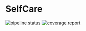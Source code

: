# SelfCare

[![pipeline status](https://gitlab.com/KelCodesStuff/Self-Care/badges/master/pipeline.svg)](https://gitlab.com/KelCodesStuff/Self-Care/commits/master)
[![coverage report](https://gitlab.com/KelCodesStuff/Self-Care/badges/master/coverage.svg)](https://gitlab.com/KelCodesStuff/Self-Care/commits/master)
